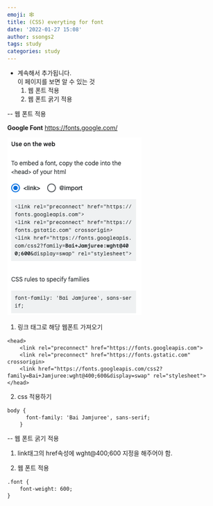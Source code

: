 ```yaml
---
emoji: 🕸
title: (CSS) everyting for font
date: '2022-01-27 15:08'
author: ssongs2
tags: study
categories: study
---
```


* 계속해서 추가됩니다.  
이 페이지를 보면 알 수 있는 것  
    1.  웹 폰트 적용  
    2.  웹 폰트 굵기 적용


-- 웹 폰트 적용

**Google Font**
https://fonts.google.com/

![link-img.png](link-img.png)

1. 링크 태그로 해당 웹폰트 가져오기

```
<head>
    <link rel="preconnect" href="https://fonts.googleapis.com">
    <link rel="preconnect" href="https://fonts.gstatic.com" crossorigin>
    <link href="https://fonts.googleapis.com/css2?family=Bai+Jamjuree:wght@400;600&display=swap" rel="stylesheet">
</head>
```

2. css 적용하기
```
body {
      font-family: 'Bai Jamjuree', sans-serif;
    }
```


-- 웹 폰트 굵기 적용

1. link태그의 href속성에 wght@400;600 지정을 해주어야 함.

2. 웹 폰트 적용
```
.font {
    font-weight: 600;
}
```


```toc
```